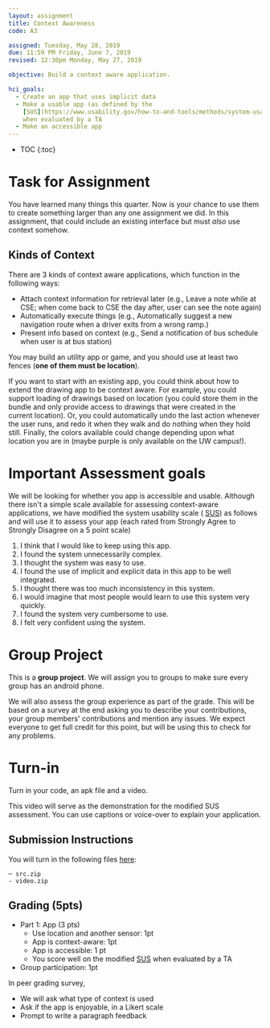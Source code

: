 ```yaml
---
layout: assignment
title: Context Awareness
code: A3

assigned: Tuesday, May 28, 2019
due: 11:59 PM Friday, June 7, 2019
revised: 12:30pm Monday, May 27, 2019

objective: Build a context aware application.

hci_goals:
  - Create an app that uses implicit data
  - Make a usable app (as defined by the
    [SUS](https://www.usability.gov/how-to-and-tools/methods/system-usability-scale.html))
    when evaluated by a TA 
  - Make an accessible app
---
```


- TOC
{:toc}

# Task for Assignment

You have learned many things this quarter. Now is your chance to use
  them to create something larger than any one assignment we did. In
  this assignment, that could include an existing interface but must
  *also* use context somehow.

## Kinds of Context

There are 3 kinds of context aware applications, which function in the
following ways:
- Attach context information for retrieval later (e.g., Leave a note
  while at CSE; when come back to CSE the day after, user can see the
  note again) 
- Automatically execute things (e.g., Automatically suggest a new
  navigation route when a driver exits from a wrong ramp.) 
- Present info based on context (e.g., Send a notification of bus
  schedule when user is at bus station) 

You may build an utility app or game, and you should use at least two
fences (**one of them must be location**). 

If you want to start with an existing app, you could think about how
  to extend the drawing app to be context aware. For example, you
  could support loading of drawings based on location (you could store
  them in the bundle and only provide access to drawings that were
  created in the current location).  Or, you could
  automatically undo the last action whenever the user runs, and redo
  it when they walk and do nothing when they hold still. Finally, the
  colors available could change depending upon what location you are
  in (maybe purple is only available on the UW campus!). 

# Important Assessment goals 
We will be looking for whether you app is accessible and
    usable. Although there isn't a simple scale available for
    assessing context-aware applications, we have modified the
     system usability scale (
    [SUS](https://www.usability.gov/how-to-and-tools/methods/system-usability-scale.html))
    as follows and will use it to assess your app (each rated from
    Strongly Agree to Strongly Disagree on a 5 point scale)
	
1) I think that I would like to keep using this app.
2) I found the system unnecessarily complex.
3) I thought the system was easy to use.
4) I found the use of implicit and explicit data in this app to be well integrated.
5) I thought there was too much inconsistency in this system.
6) I would imagine that most people would learn to use this system very quickly.
7) I found the system very cumbersome to use.
8) I felt very confident using the system.

# Group Project
This is a **group project**. We will assign you to groups to make sure
every group has an android phone. 

We will also assess the group experience as part of the grade.  This
will be based on a survey at the end asking you to describe your
contributions, your group members' contributions and mention any
issues. We expect everyone to get full credit for this point, but will
be using this to check for any problems.

# Turn-in
Turn in your code, an apk file and a video.

This video will serve as the demonstration
for the modified SUS assessment. You can use captions or voice-over to
explain your application. 

## Submission Instructions

You will turn in the following files <a href="javascript:alert('Turn-in link pending assignment release');">here</a>:

```
─ src.zip
- video.zip
```

## Grading (5pts)

- Part 1: App (3 pts)
  - Use location and another sensor: 1pt
  - App is context-aware: 1pt
  - App is accessible: 1 pt
  - You score well on the modified
    [SUS](https://www.usability.gov/how-to-and-tools/methods/system-usability-scale.html)
    when evaluated by a TA 
- Group participation: 1pt 

In peer grading survey,
- We will ask what type of context is used
- Ask if the app is enjoyable, in a Likert scale
- Prompt to write a paragraph feedback
